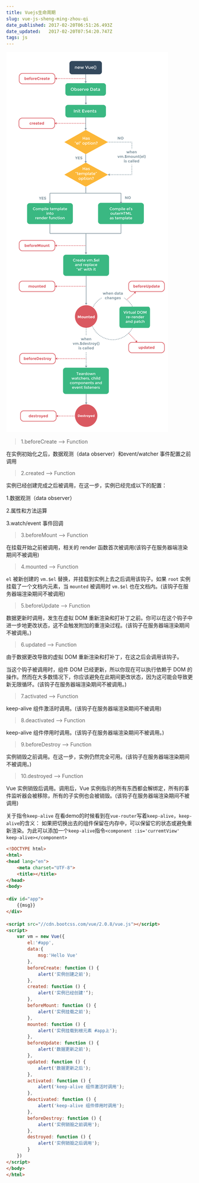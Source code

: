```yaml
---
title: Vuejs生命周期
slug: vue-js-sheng-ming-zhou-qi
date_published: 2017-02-20T06:51:26.493Z
date_updated:   2017-02-20T07:54:20.747Z
tags: js
---
```


![](./images/vue.jpg)

> 1.beforeCreate  --> Function

在实例初始化之后，数据观测（data observer）和event/watcher 事件配置之前调用

> 2.created  --> Function

实例已经创建完成之后被调用，在这一步，实例已经完成以下的配置：

1.数据观测（data observer）

2.属性和方法运算

3.watch/event 事件回调

> 3.beforeMount  --> Function

在挂载开始之前被调用，相关的 render 函数首次被调用(该钩子在服务器端渲染期间不被调用)

> 4.mounted  --> Function

`el` 被新创建的 `vm.$el` 替换，并挂载到实例上去之后调用该钩子。如果 `root` 实例挂载了一个文档内元素，当 `mounted` 被调用时 `vm.$el` 也在文档内。(该钩子在服务器端渲染期间不被调用)

> 5.beforeUpdate  --> Function

数据更新时调用，发生在虚拟 DOM 重新渲染和打补丁之前。你可以在这个钩子中进一步地更改状态，这不会触发附加的重渲染过程。(该钩子在服务器端渲染期间不被调用。)

> 6.updated  --> Function

由于数据更改导致的虚拟 DOM 重新渲染和打补丁，在这之后会调用该钩子。

当这个钩子被调用时，组件 DOM 已经更新，所以你现在可以执行依赖于 DOM 的操作。然而在大多数情况下，你应该避免在此期间更改状态，因为这可能会导致更新无限循环。(该钩子在服务器端渲染期间不被调用。)

> 7.activated  --> Function

keep-alive 组件激活时调用。(该钩子在服务器端渲染期间不被调用)

> 8.deactivated  --> Function

keep-alive 组件停用时调用。(该钩子在服务器端渲染期间不被调用。)

> 9.beforeDestroy  --> Function

实例销毁之前调用。在这一步，实例仍然完全可用。(该钩子在服务器端渲染期间不被调用。)

> 10.destroyed  --> Function

Vue 实例销毁后调用。调用后，Vue 实例指示的所有东西都会解绑定，所有的事件监听器会被移除，所有的子实例也会被销毁。(该钩子在服务器端渲染期间不被调用)

关于指令`keep-alive`
在看demo的时候看到在`vue-router`写着`keep-alive`，`keep-alive`的含义：
如果把切换出去的组件保留在内存中，可以保留它的状态或避免重新渲染。为此可以添加一个`keep-alive`指令`<component :is='curremtView' keep-alive></component>`


```html
<!DOCTYPE html>
<html>
<head lang="en">
    <meta charset="UTF-8">
    <title></title>
</head>
<body>

<div id="app">
    {{msg}}
</div>

<script src="//cdn.bootcss.com/vue/2.0.8/vue.js"></script>
<script>
    var vm = new Vue({
        el:'#app',
        data:{
            msg:'Hello Vue'
        },
        beforeCreate: function () {
            alert('实例创建之前');
        },
        created: function () {
            alert('实例已经创建'‘);
        },
        beforeMount: function () {
            alert('实例挂载之前');
        },
        mounted: function () {
            alert('实例挂载到根元素 #app上');
        },
        beforeUpdate: function () {
            alert('数据更新之前');
        },
        updated: function () {
            alert('数据更新之后');
        },
        activated: function () {
            alert('keep-alive 组件激活时调用');
        },
        deactivated: function () {
            alert('keep-alive 组件停用时调用');
        },
        beforeDestroy: function () {
            alert('实例销毁之前调用');
        },
        destroyed: function () {
            alert('实例销毁之后调用');
        }
    })
</script>
</body>
</html>
```
